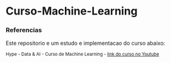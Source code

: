 # Curso-Machine-Learning









<h3>Referencias</h3>
<p>Este repositorio e um estudo e implementacao do curso abaixo:</p>
<p><sub>Hype - Data & AI - Curso de Machine Learning - <a href="https://www.youtube.com/watch?v=8I6k8O03GPA&t=1118s">link do curso no Youtube</a></sub></p>
